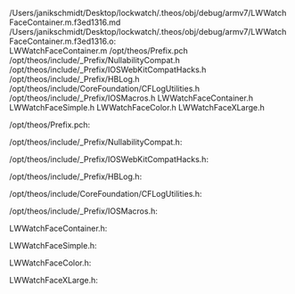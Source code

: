 /Users/janikschmidt/Desktop/lockwatch/.theos/obj/debug/armv7/LWWatchFaceContainer.m.f3ed1316.md /Users/janikschmidt/Desktop/lockwatch/.theos/obj/debug/armv7/LWWatchFaceContainer.m.f3ed1316.o: \
  LWWatchFaceContainer.m /opt/theos/Prefix.pch \
  /opt/theos/include/_Prefix/NullabilityCompat.h \
  /opt/theos/include/_Prefix/IOSWebKitCompatHacks.h \
  /opt/theos/include/_Prefix/HBLog.h \
  /opt/theos/include/CoreFoundation/CFLogUtilities.h \
  /opt/theos/include/_Prefix/IOSMacros.h LWWatchFaceContainer.h \
  LWWatchFaceSimple.h LWWatchFaceColor.h LWWatchFaceXLarge.h

/opt/theos/Prefix.pch:

/opt/theos/include/_Prefix/NullabilityCompat.h:

/opt/theos/include/_Prefix/IOSWebKitCompatHacks.h:

/opt/theos/include/_Prefix/HBLog.h:

/opt/theos/include/CoreFoundation/CFLogUtilities.h:

/opt/theos/include/_Prefix/IOSMacros.h:

LWWatchFaceContainer.h:

LWWatchFaceSimple.h:

LWWatchFaceColor.h:

LWWatchFaceXLarge.h:
